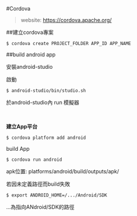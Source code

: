 #Cordova
>website: https://cordova.apache.org/

##建立cordova專案
```
$ cordova create PROJECT_FOLDER APP_ID APP_NAME
```

##build android app

安裝android-studio

啟動
```
$ android-studio/bin/studio.sh
```
於android-studio內 run 模擬器

<br>

<b>建立App平台</b>
```
$ cordova platform add android
```

build App
```
$ cordova run android
```
apk位置: platforms/android/build/outputs/apk/

若因未定義路徑而build失敗
```
$ export ANDROID_HOME=/.../Android/SDK
```
...為指向ANdroid/SDK的路徑
